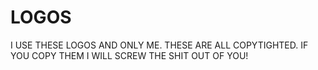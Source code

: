 # LOGOS

I USE THESE LOGOS AND ONLY ME. THESE ARE ALL COPYTIGHTED. IF YOU COPY THEM I WILL SCREW THE SHIT OUT OF YOU!
